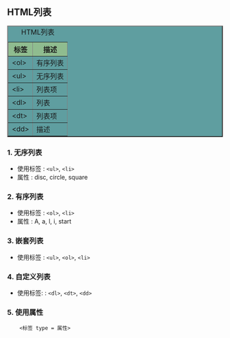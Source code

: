 ## HTML列表
<table border = "2" width = "500px" bgcolor = "cadetblue">
	<caption>HTML列表</caption>
	<tr bgcolor = "darkseagreen">
		<th>标签</th>
		<th>描述</th>
	</tr>
	<tr>
		<td>&ltol&gt</td>
		<td>有序列表</td>
	</tr>
	<tr>
		<td>&ltul&gt</td>
		<td>无序列表</td>
	</tr>
	<tr>
		<td>&ltli&gt</td>
		<td>列表项</td>
	</tr>
	<tr>
		<td>&ltdl&gt</td>
		<td>列表</td>
	</tr>
	<tr>
		<td>&ltdt&gt</td>
		<td>列表项</td>
	</tr>
	<tr>
		<td>&ltdd&gt</td>
		<td>描述</td>
	</tr>
</table>

### 1. 无序列表
- 使用标签 : `<ul>`, `<li>`
- 属性 : disc, circle, square
### 2. 有序列表
- 使用标签 : `<ol>`, `<li>`
- 属性 : A, a, l, i, start
### 3. 嵌套列表
- 使用标签 : `<ul>`, `<ol>`, `<li>`
### 4. 自定义列表
- 使用标签: : `<dl>`, `<dt>`, `<dd>`
### 5. 使用属性

		<标签 type = 属性>